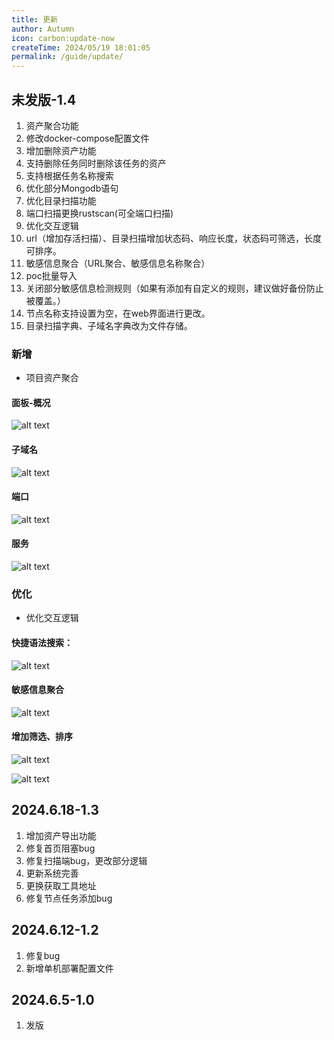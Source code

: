 ```yaml
---
title: 更新
author: Autumn
icon: carbon:update-now
createTime: 2024/05/19 18:01:05
permalink: /guide/update/
---
```

## 未发版-1.4
1. 资产聚合功能
2. 修改docker-compose配置文件
3. 增加删除资产功能
4. 支持删除任务同时删除该任务的资产
5. 支持根据任务名称搜索
6. 优化部分Mongodb语句
7. 优化目录扫描功能
8. 端口扫描更换rustscan(可全端口扫描)
9. 优化交互逻辑
10. url（增加存活扫描）、目录扫描增加状态码、响应长度，状态码可筛选，长度可排序。
11. 敏感信息聚合（URL聚合、敏感信息名称聚合）
12. poc批量导入
13. 关闭部分敏感信息检测规则（如果有添加有自定义的规则，建议做好备份防止被覆盖。）
14. 节点名称支持设置为空，在web界面进行更改。
15. 目录扫描字典、子域名字典改为文件存储。

### 新增
- 项目资产聚合

#### 面板-概况
![alt text](/images/project-dsh.png)

#### 子域名
![alt text](/images/project-subdomain.png)

#### 端口
![alt text](/images/project-port.png)

#### 服务
![alt text](/images/project-server.png)


### 优化
- 优化交互逻辑

#### 快捷语法搜索：
![alt text](/images/search.gif)

#### 敏感信息聚合
![alt text](/images/sns-cn.png)

#### 增加筛选、排序
![alt text](/images/url-cn.png)

![alt text](/images/dir-cn.png)




## 2024.6.18-1.3
1. 增加资产导出功能
2. 修复首页阻塞bug
3. 修复扫描端bug，更改部分逻辑
4. 更新系统完善
5. 更换获取工具地址
6. 修复节点任务添加bug


## 2024.6.12-1.2
1. 修复bug
2. 新增单机部署配置文件


## 2024.6.5-1.0

1. 发版